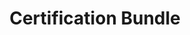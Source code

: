 ---
title: Certification Bundle
certifications: [CE, UKCA]
sku: [AKX00020, AKX01020, AKX03020, AKX04020, AKX11020]
---